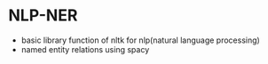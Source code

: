 # NLP-NER
* basic library function of nltk for nlp(natural language processing)
* named entity relations using spacy
